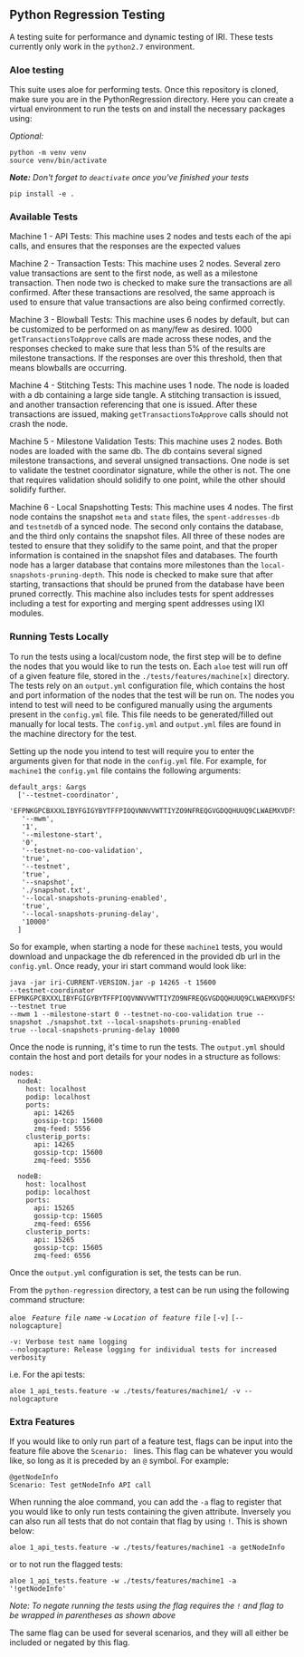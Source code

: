 ## Python Regression Testing
A testing suite for performance and dynamic testing of IRI. These tests currently only work in the `python2.7` 
environment.

### Aloe testing
This suite uses aloe for performing tests. Once this repository is cloned, make sure you are in the PythonRegression 
directory. Here you can create a virtual environment to run the tests on and install the necessary packages using:

_Optional:_
```
python -m venv venv
source venv/bin/activate
```
_**Note:** Don't forget to `deactivate` once you've finished your tests_


```
pip install -e .
```

### Available Tests
Machine 1 - API Tests: This machine uses 2 nodes and tests each of the api calls, and ensures that the responses are 
the expected values 

Machine 2 - Transaction Tests: This machine uses 2 nodes. Several zero value transactions are sent to the first node, 
as well as a milestone transaction. Then node two is checked to make sure the transactions are all confirmed. After 
these transactions are resolved, the same approach is used to ensure that value transactions are also being confirmed 
correctly.  

Machine 3 - Blowball Tests: This machine uses 6 nodes by default, but can be customized to be performed on as many/few 
as desired. 1000 `getTransactionsToApprove` calls are made across these nodes, and the responses checked to make sure 
that less than 5% of the results are milestone transactions. If the responses are over this threshold, then that means 
blowballs are occurring.  

Machine 4 - Stitching Tests: This machine uses 1 node. The node is loaded with a db containing a large side tangle. A 
stitching transaction is issued, and another transaction referencing that one is issued. After these transactions are 
issued, making `getTransactionsToApprove` calls should not crash the node.  

Machine 5 - Milestone Validation Tests: This machine uses 2 nodes. Both nodes are loaded with the same db. The db 
contains several signed milestone transactions, and several unsigned transactions. One node is set to validate the 
testnet coordinator signature, while the other is not. The one that requires validation should solidify to one point, 
while the other should solidify further. 

Machine 6 - Local Snapshotting Tests: This machine uses 4 nodes. The first node contains the snapshot `meta` and `state`
files, the `spent-addresses-db` and `testnetdb` of a synced node. The second only contains the database, and the third 
only contains the snapshot files. All three of these nodes are tested to ensure that they solidify to the same point, 
and that the proper information is contained in the snapshot files and databases. The fourth node has a larger database 
that contains more milestones than the `local-snapshots-pruning-depth`. This node is checked to make sure that after 
starting, transactions that should be pruned from the database have been pruned correctly. This machine also includes 
tests for spent addresses including a test for exporting and merging spent addresses using IXI 
modules.   


### Running Tests Locally

To run the tests using a local/custom node, the first step will be to define the nodes that you would like to run the 
tests on. Each `aloe` test will run off of a given feature file, stored in the `./tests/features/machine[x]` directory.
The tests rely on an `output.yml` configuration file, which contains the host and port information of the nodes that 
the test will be run on. The nodes you intend to test will need to be configured manually using the arguments present in
the `config.yml` file. This file needs to be generated/filled out manually for local tests. The `config.yml` and 
`output.yml` files are found in the machine directory for the test. 

Setting up the node you intend to test will require you to enter the arguments given for that node in the 
`config.yml` file. For example, for `machine1` the `config.yml` file contains the following arguments: 
```
default_args: &args
  ['--testnet-coordinator',
   'EFPNKGPCBXXXLIBYFGIGYBYTFFPIOQVNNVVWTTIYZO9NFREQGVGDQQHUUQ9CLWAEMXVDFSSMOTGAHVIBH',
   '--mwm',
   '1',
   '--milestone-start',
   '0',
   '--testnet-no-coo-validation',
   'true',
   '--testnet',
   'true',
   '--snapshot',
   './snapshot.txt',
   '--local-snapshots-pruning-enabled',
   'true',
   '--local-snapshots-pruning-delay',
   '10000'
  ]
```

So for example, when starting a node for these `machine1` tests, you would download and unpackage the db referenced 
in the provided db url in the `config.yml`. Once ready, your iri start command would look like: 
```
java -jar iri-CURRENT-VERSION.jar -p 14265 -t 15600 
--testnet-coordinator EFPNKGPCBXXXLIBYFGIGYBYTFFPIOQVNNVVWTTIYZO9NFREQGVGDQQHUUQ9CLWAEMXVDFSSMOTGAHVIBH --testnet true 
--mwm 1 --milestone-start 0 --testnet-no-coo-validation true --snapshot ./snapshot.txt --local-snapshots-pruning-enabled 
true --local-snapshots-pruning-delay 10000
```

Once the node is running, it's time to run the tests. The `output.yml` should contain the host and port details for your 
nodes in a structure as follows: 

```
nodes:
  nodeA:
    host: localhost
    podip: localhost
    ports:
      api: 14265
      gossip-tcp: 15600
      zmq-feed: 5556
    clusterip_ports:
      api: 14265
      gossip-tcp: 15600
      zmq-feed: 5556

  nodeB:
    host: localhost
    podip: localhost
    ports:
      api: 15265
      gossip-tcp: 15605
      zmq-feed: 6556
    clusterip_ports:
      api: 15265
      gossip-tcp: 15605
      zmq-feed: 6556

``` 

Once the `output.yml` configuration is set, the tests can be run.

From the `python-regression` directory, a test can be run using the following command structure:
 
`aloe ` _`Feature file name`_  `-w` _`Location of feature file`_  `[-v]` `[--nologcapture]` 
```
-v: Verbose test name logging 
--nologcapture: Release logging for individual tests for increased verbosity
```
i.e. For the api tests:
```
aloe 1_api_tests.feature -w ./tests/features/machine1/ -v --nologcapture 
```



### Extra Features
If you would like to only run part of a feature test, flags can be input into the feature file above the `Scenario: ` 
lines. This flag can be whatever you would like, so long as it is preceded by an `@` symbol. For example: 
```
@getNodeInfo
Scenario: Test getNodeInfo API call 
```

When running the aloe command, you can add the `-a` flag to register that you would like to only run tests containing 
the given attribute. Inversely you can also run all tests that do not contain that flag by using `!`. This is shown 
below: 
```
aloe 1_api_tests.feature -w ./tests/features/machine1 -a getNodeInfo
```
or to not run the flagged tests:
```
aloe 1_api_tests.feature -w ./tests/features/machine1 -a '!getNodeInfo'
```
_Note: To negate running the tests using the flag requires the `!` and flag to be wrapped in parentheses as shown above_

The same flag can be used for several scenarios, and they will all either be included or negated by this flag. 
